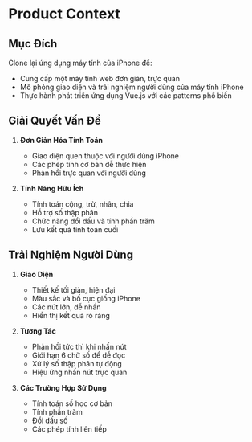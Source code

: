 # Product Context

## Mục Đích
Clone lại ứng dụng máy tính của iPhone để:
- Cung cấp một máy tính web đơn giản, trực quan
- Mô phỏng giao diện và trải nghiệm người dùng của máy tính iPhone
- Thực hành phát triển ứng dụng Vue.js với các patterns phổ biến

## Giải Quyết Vấn Đề
1. **Đơn Giản Hóa Tính Toán**
   - Giao diện quen thuộc với người dùng iPhone
   - Các phép tính cơ bản dễ thực hiện
   - Phản hồi trực quan với người dùng

2. **Tính Năng Hữu Ích**
   - Tính toán cộng, trừ, nhân, chia
   - Hỗ trợ số thập phân
   - Chức năng đổi dấu và tính phần trăm
   - Lưu kết quả tính toán cuối

## Trải Nghiệm Người Dùng
1. **Giao Diện**
   - Thiết kế tối giản, hiện đại
   - Màu sắc và bố cục giống iPhone
   - Các nút lớn, dễ nhấn
   - Hiển thị kết quả rõ ràng

2. **Tương Tác**
   - Phản hồi tức thì khi nhấn nút
   - Giới hạn 6 chữ số để dễ đọc
   - Xử lý số thập phân tự động
   - Hiệu ứng nhấn nút trực quan

3. **Các Trường Hợp Sử Dụng**
   - Tính toán số học cơ bản
   - Tính phần trăm
   - Đổi dấu số
   - Các phép tính liên tiếp
